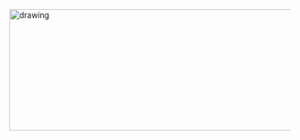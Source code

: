 <img src="https://pa1.narvii.com/7016/1c6315374bcadd491289f2d48d73ca6ac1e7ea12r1-520-218_hq.gif" alt="drawing" width="1000" height="218" />


